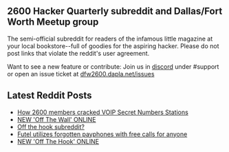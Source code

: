 ## 2600 Hacker Quarterly subreddit and Dallas/Fort Worth Meetup group
The semi-official subreddit for readers of the infamous little magazine at your local bookstore--full of goodies for the aspiring hacker. Please do not post links that violate the reddit's user agreement.

Want to see a new feature or contribute: 
Join us in [discord](https://dfw2600.dapla.net/chat) under #support or open an issue ticket at [dfw2600.dapla.net/issues](https://dfw2600.dapla.net/issues)

## Latest Reddit Posts
<!-- BLOG-POST-LIST:START -->
- [How 2600 members cracked VOIP Secret Numbers Stations](https://www.reddit.com/r/2600/comments/1futmqy/how_2600_members_cracked_voip_secret_numbers/)
- [NEW 'Off The Wall' ONLINE](https://2600.com/wall/01-10-2024)
- [Off the hook subreddit?](https://www.reddit.com/r/2600/comments/1fu27x2/off_the_hook_subreddit/)
- [Futel utilizes forgotten payphones with free calls for anyone](https://www.reddit.com/r/2600/comments/1fsmjk0/futel_utilizes_forgotten_payphones_with_free/)
- [NEW 'Off The Hook' ONLINE](https://2600.com/hook/25-09-2024)
<!-- BLOG-POST-LIST:END -->
